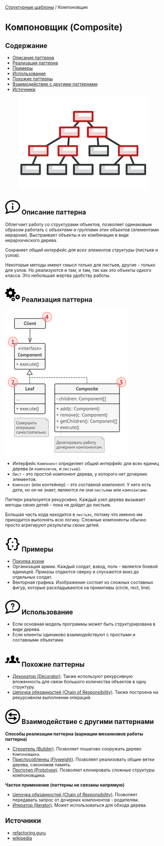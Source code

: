 [Структурные шаблоны](../#readme) / Компоновщик

# Компоновщик (Composite)

## Содержание

* [Описание паттерна](#-описание-паттерна)
* [Реализация паттерна](#-реализация-паттерна)
* [Примеры](#-примеры)
* [Использование](#-использование)
* [Похожие паттерны](#-похожие-паттерны)
* [Взаимодействие с другими паттернами](#-взаимодействие-с-другими-паттернами)
* [Источники](#источники)


<p style="text-align: center">
  <img src="./scheme/img.png" />
</p>



## ![](../../ui/info.svg) Описание паттерна

Облегчает работу со структурами объектов, позволяет одинаковым образом работать с *объектами* и *группами этих объектов* (элементами иерархии). Выстраивает объекты и их комбинации в виде иерархического дерева.

Сохраняет *общий интерфейс для всех элементов структуры* (листьев и узлов).

Некоторые методы имеют смысл только для листьев, другие - только для узлов. Но реализуются и там, и там, так как это объекты одного класса. Это небольшая жертва удобству работы.



## ![](../../ui/gear.svg) Реализация паттерна

![Схема паттерна Компоновщик](./scheme/scheme.png)

* Интерфейс `Компонент` определяет общий интерфейс для всех единиц дерева (и `композитов`, и `листьев`).
* `Лист` - это простой компонент дерева, у которого нет дочерних элементов.
* `Композит` (или контейнер) - это составной компонент. У него есть дети, но он не знает, являются ли они `листьями` или `композитами`.


Паттерн реализуется рекурсивно. Каждый узел дерева вызывает методы своих детей - пока не дойдет до листьев.

Большая часть кода находится в `листьях`, потому что именно им приходится выполнять всю логику. Сложные компоненты обычно просто агрегируют результаты своих детей.



## ![](../../ui/code.svg) Примеры

* [Покупка кухни](./kitchen#readme)
* Организация армии. Каждый солдат, взвод, полк - является боевой единицей. Приказы отдаются сверху и спускаются вниз до отдельных солдат.
* Векторная графика. Изображение состоит из сложных составных фигур, которые раскладываются на примитивы (circle, rect, line).



## ![](../../ui/question.svg) Использование

* Если основная модель программы может быть структурирована в виде дерева.
* Если клиенты одинаково взаимодействуют с простыми и составными объектами.



## ![](../../ui/twins.svg) Похожие паттерны

* [Декоратор (Decorator)](../decorator#readme). Также используют рекурсивную вложенность для связи большого количества объектов в одну структуру.
* [Цепочка обязанностей (Chain of Responsibility)](../../chainOfResponsibility#readme). Также построена на рекурсивном выполнении операций.



## ![](../../ui/interaction.svg) Взаимодействие с другими паттернами

**Способы реализации паттерна (вариации механизмов работы паттерна)**

* [Строитель (Builder)](../../creational/builder#readme). Позволяет пошагово сооружать дерево `Компоновщика`.
* [Приспособленец (Flyweight)](../flyweight#readme). Позволяет реализовать общие ветки дерева, сэкономив память.
* [Прототип (Prototype)](../../creational/prototype#readme). Позволяет клонировать сложные структуры компоновщика.




**Частое применение (паттерны не связаны напрямую)**

* [Цепочка обязанностей (Chain of Responsibility)](../../behavioral/chainOfResponsibility#readme). Позволяет передавать запрос от дочерних компонентов - родителям.
* [Итератор (Iterator)](../../behavioral/iterator#readme). Может использоваться для обхода дерева.


## Источники

* [refactoring.guru](https://refactoring.guru/ru/design-patterns/composite)
* [wikipedia](https://ru.wikipedia.org/wiki/%D0%9A%D0%BE%D0%BC%D0%BF%D0%BE%D0%BD%D0%BE%D0%B2%D1%89%D0%B8%D0%BA_(%D1%88%D0%B0%D0%B1%D0%BB%D0%BE%D0%BD_%D0%BF%D1%80%D0%BE%D0%B5%D0%BA%D1%82%D0%B8%D1%80%D0%BE%D0%B2%D0%B0%D0%BD%D0%B8%D1%8F))
